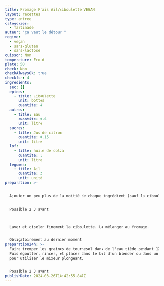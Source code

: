 ```yaml
---
title: Fromage Frais Ail/ciboulette VEGAN
layout: recettes
type: entree
categories:
  - Tartinade
auteur: "ça vaut le détour "
regime:
  - vegan
  - sans-gluten
  - sans-lactose
cuisson: Non
temperature: Froid
plate: 50
check: Non
checkAlwaysOk: true
checkfor: 4
ingredients:
  sec: []
  epices:
    - title: Ciboulette
      unit: bottes
      quantite: 4
  autres:
    - title: Eau
      quantite: 0.6
      unit: litre
  sucres:
    - title: Jus de citron
      quantite: 0.15
      unit: litre
  lof:
    - title: huile de colza
      quantite: 1
      unit: litre
  legumes:
    - title: Ail
      quantite: 2
      unit: unité
preparation: >-
  

  Ajouter un peu plus de la moitié de chaque ingrédient (sauf la ciboulette), et mixer correctement. Goutter, et rajouter chaque ingrédient petit à petit pour qu'il y ait le bon dosage d'ail, de gras, d'acidité, et la bonne texture avec l'eau. Saler au gout.


  Possible 2 J avant

   

  Laver et ciseler finement la ciboulette. La mélanger au fromage.


  Obligatoirement au dernier moment
preparation24h: >-
  Faire tremper les graines de tournesol dans de l'eau tiède pendant 12 heures.
  Puis égoutter, rincer, et placer dans le bol d'un blender ou dans un récipient
  pour utiliser le mixeur plongeant.


  Possible 2 J avant
publishDate: 2024-03-26T18:42:55.847Z
---
```

